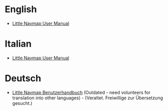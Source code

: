 # English

* [Little Navmap User Manual](en/README.md)

# Italian

* [Little Navmap User Manual](it/README.md)

# Deutsch

* [Little Navmap Benutzerhandbuch](de/README.md)   \(Outdated - need volunteers for translation into other languages\) - \(Veraltet. Freiwillige zur Übersetzung gesucht.\)
